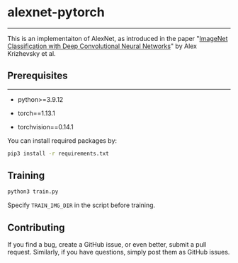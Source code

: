 # alexnet-pytorch

***

This is an implementaiton of AlexNet, as introduced in the paper "[ImageNet Classification with Deep Convolutional Neural Networks](https://proceedings.neurips.cc/paper/2012/file/c399862d3b9d6b76c8436e924a68c45b-Paper.pdf)" by Alex Krizhevsky et al. 

## Prerequisites

***

* python>=3.9.12

* torch==1.13.1

* torchvision==0.14.1

You can install required packages by:

```bash
pip3 install -r requirements.txt
```

## Training

```bash
python3 train.py
```

Specify `TRAIN_IMG_DIR` in the script before training.

## Contributing

If you find a bug, create a GitHub issue, or even better, submit a pull request. Similarly, if you have questions, simply post them as GitHub issues.